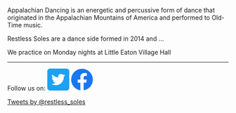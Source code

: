 Appalachian Dancing is an energetic and percussive form of dance that originated in the Appalachian Mountains of America and performed to Old-Time music.

Restless Soles are a dance side formed in 2014 and ...

We practice on Monday nights at Little Eaton Village Hall

---

Follow us on:
[<img src="assets/Twitter_Social_Icon_Rounded_Square_Color.png" width="50">](www.twitter.com/Restless_soles)
[<img src="assets/f_logo_RGB-Blue_250.png" width="50">](https://www.facebook.com/Restless-Soles-Appalachian-Dance-Team-696104067248536/)

<a class="twitter-timeline"
  href="https://twitter.com/Restless_soles">
Tweets by @restless_soles
</a>
